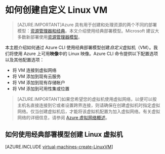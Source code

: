 <properties
	pageTitle="创建 Linux VM | Azure"
	description="了解如何使用运行 Linux 操作系统的经典部署模型创建自定义虚拟机。"
	services="virtual-machines-linux"
	documentationCenter=""
	authors="iainfoulds"
	manager="timlt"
	editor="tysonn"
	tags="azure-service-management"/>

<tags
	ms.service="virtual-machines-linux"
	ms.date="03/28/2016"
	wacn.date="05/24/2016"/>


# 如何创建自定义 Linux VM

> [AZURE.IMPORTANT]Azure 具有用于创建和处理资源的两个不同的部署模型：[资源管理器和经典](/documentation/articles/resource-manager-deployment-model)。本文介绍使用经典部署模型。Microsoft 建议大多数新部署使用[资源管理器模型](/documentation/articles/virtual-machines-linux-quick-create-cli)。

本主题介绍如何通过 Azure CLI 使用经典部署模型创建*自定义*虚拟机（VM）。我们将使用 Azure 上可用**映像**中的 Linux 映像。Azure CLI 命令提供以下配置选项以及其他配置选项：

- 将 VM 连接到虚拟网络
- 将 VM 添加到现有云服务
- 将 VM 添加到现有存储帐户
- 将 VM 添加到可用性集或位置

> [AZURE.IMPORTANT]如果您希望您的虚拟机使用虚拟网络，以便可以按主机名直接连接到它或者设置跨界连接，则请确保在创建虚拟机时指定虚拟网络。仅当创建虚拟机后，才能将该虚拟机配置为加入虚拟网络。有关虚拟网络的详细信息，请参阅 [Azure 虚拟网络概述](/documentation/articles/virtual-networks-overview/)。


## 如何使用经典部署模型创建 Linux 虚拟机

[AZURE.INCLUDE [virtual-machines-create-LinuxVM](../includes/virtual-machines-create-linuxvm.md)]

<!---HONumber=Mooncake_1207_2015-->